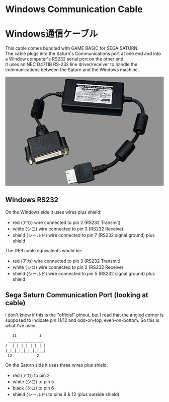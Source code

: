 # Windows Communication Cable
# Windows通信ケーブル
This cable comes bundled with GAME BASIC for SEGA SATURN.<br>
The cable plugs into the Saturn's Communications port at one end and into a Window computer's RS232 serial port on the other end.<br>
It uses an NEC D4711B RS-232 line driver/receiver to handle the communications between the Saturn and the Windows machine.<br>

![Communications Cable](Pictures/Saturn_Windows_Comm_Cable.jpg)

## Windows RS232
On the Windows side it uses wires plus shield:<br>
- red (アカ) wire connected to pin 2 (RS232 Transmit)
- white (シロ) wire connected to pin 3 (RS232 Receive)
- shield (シールド) wire connected to pin 7 (RS232 signal ground) plus shield

The DE9 cable equivalents would be:<br>
- red (アカ) wire connected to pin 3 (RS232 Transmit)
- white (シロ) wire connected to pin 2 (RS232 Receive)
- shield (シールド) wire connected to pin 5 (RS232 signal ground) plus shield

## Sega Saturn Communication Port (looking at cable)
I don't know if this is the "official" pinout, but I read that the angled corner is supposed to indicate pin 11/12 and odd-on-top, even-on-bottom.  So this is what I've used.<br>
```
   11          1
 ________________
/  | | | | | | | |
|_|_|_|_|_|_|_|__|
 12           2
```
On the Saturn side it uses three wires plus shield:<br>
- red (アカ) to pin 2
- white (シロ) to pin 5
- black (クロ) to pin 6
- shield (シールド) to pins 8 & 12 (plus outside shield)
